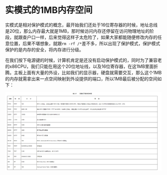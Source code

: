 # 实模式的1MB内存空间

实模式是相对保护模式的概念，最开始我们还处于16位寄存器的时候，地址总线是20位，那么内存最大就是1MB，那时候访问内存还停留在访问物理地址的阶段，就跟查户口一样，后来觉得这样子太危险了，如果大家都能随便修改内存的任意位置，后果不堪想象，就跟`rm -rf /*`差不多，所以出现了保护模式，保护模式保护的是内存的安全，将内存进行分级。

在我们按下电源键的时候，计算机肯定是还没有启动保护模式的，同时为了兼容老的x86CPU，我们只能在用这个20位地址线，以及16位寄存器，在这1MB里面折腾。主板上面有大量的外设，比如我们的显示器，硬盘就需要交互，那么这个1MB的内存就需拿出来一点空间映射到外设提供的端口，所以1MB最后被分配的空间如下：

![实模式的1MB空间](./Fig/%E5%AE%9E%E6%A8%A1%E5%BC%8F1MB%E5%86%85%E5%AD%98%E5%B8%83%E5%B1%80.png)


